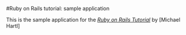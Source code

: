 #Ruby on Rails tutorial: sample application

This is the sample application for the [*Ruby on Rails Tutorial*](http://railstutorial.org/)
by [Michael Hartl]
